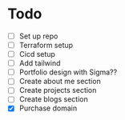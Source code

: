# Todo

- [ ] Set up repo
- [ ] Terraform setup
- [ ] Cicd setup
- [ ] Add tailwind
- [ ] Portfolio design with Sigma??
- [ ] Create about me section
- [ ] Create projects section
- [ ] Create blogs section
- [x] Purchase domain
